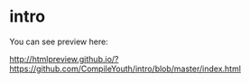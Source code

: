 # intro
You can see preview here:

<http://htmlpreview.github.io/?https://github.com/CompileYouth/intro/blob/master/index.html>
